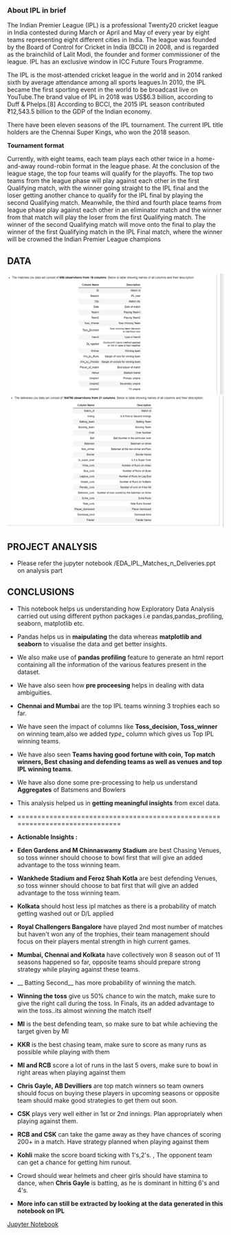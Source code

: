 ### About IPL in brief

The Indian Premier League (IPL) is a professional Twenty20 cricket league in India contested during March or April and May of every year by eight teams representing eight different cities in India. The league was founded by the Board of Control for Cricket in India (BCCI) in 2008, and is regarded as the brainchild of Lalit Modi, the founder and former commissioner of the league. IPL has an exclusive window in ICC Future Tours Programme. 

The IPL is the most-attended cricket league in the world and in 2014 ranked sixth by average attendance among all sports leagues.In 2010, the IPL became the first sporting event in the world to be broadcast live on YouTube.The brand value of IPL in 2018 was US$6.3 billion, according to Duff & Phelps.[8] According to BCCI, the 2015 IPL season contributed ₹12,543.5 billion to the GDP of the Indian economy.

There have been eleven seasons of the IPL tournament. The current IPL title holders are the Chennai Super Kings, who won the 2018 season.

__Tournament format__

Currently, with eight teams, each team plays each other twice in a home-and-away round-robin format in the league phase. At the conclusion of the league stage, the top four teams will qualify for the playoffs. The top two teams from the league phase will play against each other in the first Qualifying match, with the winner going straight to the IPL final and the loser getting another chance to qualify for the IPL final by playing the second Qualifying match. Meanwhile, the third and fourth place teams from league phase play against each other in an eliminator match and the winner from that match will play the loser from the first Qualifying match. The winner of the second Qualifying match will move onto the final to play the winner of the first Qualifying match in the IPL Final match, where the winner will be crowned the Indian Premier League champions


## DATA
![image.png](./matches_columns.png)
![image.png](./deliveries_columns.png)


## PROJECT ANALYSIS
- Please refer the jupyter notebook /EDA_IPL_Matches_n_Deliveries.ppt on analysis part




## CONCLUSIONS
- This notebook helps us understanding how Exploratory Data Analysis carried out using different python packages i.e pandas,pandas_profiling, seaborn, matplotlib etc.
- Pandas helps us in __maipulating__ the data whereas __matplotlib and seaborn__ to visualise the data and get better insights.
- We also make use of __pandas profiling__ feature to generate an html report containing all the information of the various features present in the dataset.
- We have also seen how __pre proceesing__ helps in dealing with data ambiguities.
- __Chennai and Mumbai__ are the top IPL teams winning 3 trophies each so far.
- We have seen the impact of columns like __Toss_decision, Toss_winner__ on winning team,also we added _type__ column which gives us Top IPL winning teams.
- We have also seen __Teams having good fortune with coin, Top match winners, Best chasing and defending teams as well as venues and top IPL winning teams__.
- We have also done some pre-processing to help us understand __Aggregates__ of Batsmens and Bowlers

- This analysis helped us in __getting meaningful insights__ from excel data.

- =============================================================================
* __Actionable Insights :__ <br/>
- __Eden Gardens and M Chinnaswamy Stadium__ are best Chasing Venues, so toss winner should choose to bowl first that will give an added advantage to the toss winning team.
- __Wankhede Stadium and Feroz Shah Kotla__ are best defending Venues, so toss winner should choose to bat first that will give an added advantage to the toss winning team.
- __Kolkata__ should host less ipl matches as there is a probability of match getting washed out or D/L applied
- __Royal Challengers Bangalore__ have played 2nd most number of matches but haven't won any of the trophies, their team management should focus on their players mental strength in high current games.
- __Mumbai, Chennai and Kolkata__ have collectively won 8 season out of 11 seasons happened so far, opposite teams should prepare strong strategy while playing against these teams.
- __ Batting Second__ has more probability of winning the match.
- __Winning the toss__ give us 50% chance to win the match, make sure to give the right call during the toss. In Finals, its an added advantage to win the toss..its almost winning the match itself
- __MI__ is the best defending team, so make sure to bat while achieving the target given by MI 
- __KKR__ is the best chasing team, make sure to score as many runs as possible while playing with them 
- __MI and RCB__ score a lot of runs in the last 5 overs, make sure to bowl in right areas when playing against them
- __Chris Gayle, AB Devilliers__ are top match winners so team owners should focus on buying these players in upcoming seasons or opposite team should make good strategies to get them out soon.
- __CSK__ plays very well either in 1st or 2nd innings. Plan appropriately when playing against them.
- __RCB and CSK__ can take the game away as they have chances of scoring 200+ in a match. Have strategy planned when playing against them 
- __Kohli__ make the score board ticking with 1's,2's. , The opponent team can get a chance for getting him runout.
- Crowd should wear helmets and cheer girls should have stamina to dance, when __Chris Gayle__ is batting,  as he is dominant in hitting 6's and 4's.

- __More info can still be extracted by looking at the data generated in this notebook on IPL__

[Jupyter Notebook](./EDA_IPL_Matches_n_Deliveries.ipynb)
